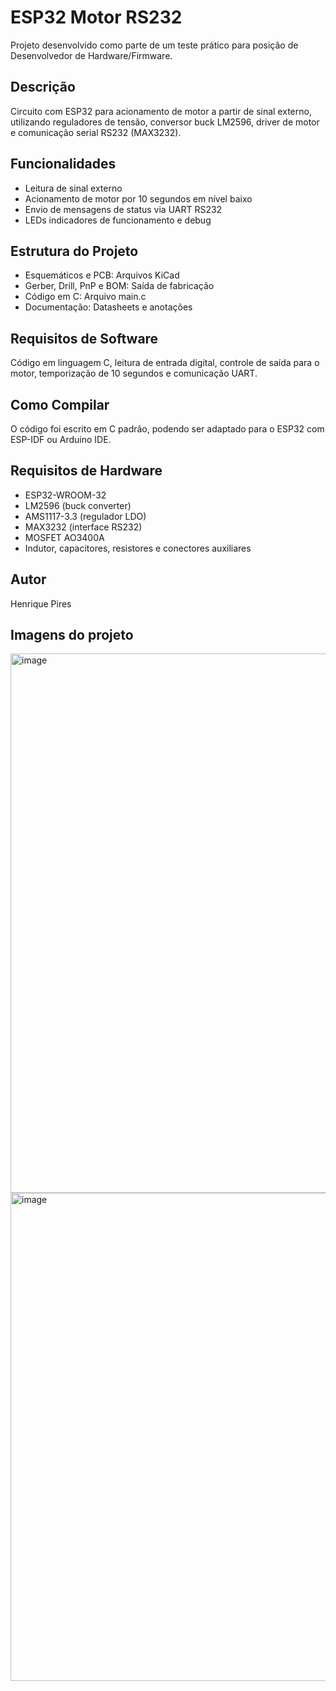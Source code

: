 # ESP32 Motor RS232  

Projeto desenvolvido como parte de um teste prático para posição de Desenvolvedor de Hardware/Firmware.  

## Descrição  
Circuito com ESP32 para acionamento de motor a partir de sinal externo, utilizando reguladores de tensão, conversor buck LM2596, driver de motor e comunicação serial RS232 (MAX3232).  

## Funcionalidades  
- Leitura de sinal externo  
- Acionamento de motor por 10 segundos em nível baixo  
- Envio de mensagens de status via UART RS232  
- LEDs indicadores de funcionamento e debug  

## Estrutura do Projeto  
- Esquemáticos e PCB: Arquivos KiCad  
- Gerber, Drill, PnP e BOM: Saída de fabricação  
- Código em C: Arquivo main.c  
- Documentação: Datasheets e anotações  

## Requisitos de Software  
Código em linguagem C, leitura de entrada digital, controle de saída para o motor, temporização de 10 segundos e comunicação UART.  

## Como Compilar  
O código foi escrito em C padrão, podendo ser adaptado para o ESP32 com ESP-IDF ou Arduino IDE.  

## Requisitos de Hardware  
- ESP32-WROOM-32  
- LM2596 (buck converter)  
- AMS1117-3.3 (regulador LDO)  
- MAX3232 (interface RS232)  
- MOSFET AO3400A  
- Indutor, capacitores, resistores e conectores auxiliares  

## Autor  
Henrique Pires  

## Imagens do projeto  
<img width="1059" height="863" alt="image" src="https://github.com/user-attachments/assets/de014dee-79eb-460e-a447-a153f0ae4b80" />
<img width="905" height="781" alt="image" src="https://github.com/user-attachments/assets/7fb08f5c-5769-4d3a-b745-448164e10f41" />
